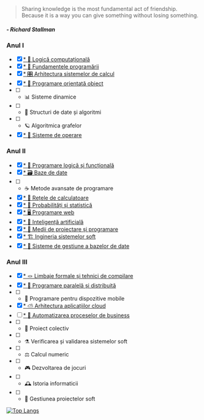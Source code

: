 >Sharing knowledge is the most fundamental act of friendship. Because it is a way you can give something without losing something.
##### - Richard Stallman

### Anul I
- [x] [*  🧮 Logică computațională](https://github.com/Ike28/UBB-FMI-Informatica/tree/main/Anul%20I/Logica%20computationala)
- [x] [*  🐍 Fundamentele programării](https://github.com/Ike28/UBB-FMI-Informatica/tree/main/Anul%20I/Fundamentele%20programarii)
- [x] [*  🎛️ Arhitectura sistemelor de calcul](https://github.com/Ike28/UBB-FMI-Informatica/tree/main/Anul%20I/Arhitectura%20sistemelor%20de%20calcul)
- [x] [*  🧩 Programare orientată obiect](https://github.com/Ike28/UBB-FMI-Informatica/tree/main/Anul%20I/Programare%20orientata%20obiect)
- [ ] *  📊 Sisteme dinamice
- [ ] *  🧱 Structuri de date și algoritmi
- [ ] *  🪐 Algoritmica grafelor
- [x] [*  🐧 Sisteme de operare](https://github.com/Ike28/UBB-FMI-Informatica/tree/main/Anul%20I/Sisteme%20de%20operare)

### Anul II
- [x] [*  🦉 Programare logică și funcțională](https://github.com/Ike28/UBB-FMI-Informatica/tree/main/Anul%20II/Programare%20logica%20si%20functionala)
- [x] [*  🗃️ Baze de date](https://github.com/Ike28/UBB-FMI-Informatica/tree/main/Anul%20II/Baze%20de%20date)
- [ ] *  ☕ Metode avansate de programare
- [x] [*  📡 Rețele de calculatoare](https://github.com/Ike28/UBB-FMI-Informatica/tree/main/Anul%20II/Retele%20de%20calculatoare/)
- [x] [*  🎰 Probabilități și statistică](https://github.com/Ike28/UBB-FMI-Informatica/tree/main/Anul%20II/Probabilitati%20si%20statistica)
- [x] [*  🖥 Programare web](https://github.com/Ike28/UBB-FMI-Informatica/tree/main/Anul%20II/Programare%20web)
- [x] [*  🤖 Inteligență artificială](https://github.com/Ike28/UBB-FMI-Informatica/tree/main/Anul%20II/Inteligenta%20artificiala)
- [x] [*  🧰 Medii de proiectare și programare](https://github.com/Ike28/UBB-FMI-Informatica/tree/main/Anul%20II/Medii%20de%20proiectare%20si%20programare)
- [x] [*  🏗 Ingineria sistemelor soft](https://github.com/Ike28/UBB-FMI-Informatica/tree/main/Anul%20II/Ingineria%20sistemelor%20soft)
- [x] [*  📀 Sisteme de gestiune a bazelor de date](https://github.com/Ike28/UBB-FMI-Informatica/tree/main/Anul%20II/Sisteme%20de%20gestiune%20a%20bazelor%20de%20date)

### Anul III
- [x] [*  🪢 Limbaje formale și tehnici de compilare](github.com/Ike28/UBB-FMI-Informatica/tree/main/Anul%20III/Limbaje%20formale%20si%20tehnici%20de%20compilare)
- [x] [*  🧬 Programare paralelă și distribuită](https://github.com/Ike28/UBB-FMI-Informatica/tree/main/Anul%20III/Programare%20paralela%20si%20distribuita)
- [ ] *  📱 Programare pentru dispozitive mobile
- [x] [*  ⛅ Arhitectura aplicațiilor cloud](https://github.com/Ike28/UBB-FMI-Informatica/tree/main/Anul%20III/Arhitectura%20aplicatiilor%20cloud)
- [ ] [*  🦾 Automatizarea proceselor de business](https://github.com/Ike28/UBB-FMI-Informatica/tree/main/Anul%20III/Automatizarea%20proceselor%20de%20business)
- [ ] *  🤝 Proiect colectiv
- [ ] *  ⚗️ Verificarea și validarea sistemelor soft
- [ ] *  ⚖️ Calcul numeric
- [ ] *  🎮 Dezvoltarea de jocuri
- [ ] *  🕰️ Istoria informaticii
- [ ] *  🧠 Gestiunea proiectelor soft

[![Top Langs](https://github-readme-stats.vercel.app/api/top-langs/?username=Ike28&layout=compact&langs_count=20&show_icons=true&exclude_repo=object_measurement,DImob_RealEstate,PingChat,BattleshipsGame,GAD_Flutter_day1,GAD_Flutter_day2,tic_tac_toe,number_guesser,movies_web_scraper,teaching-assistant-web,unsplash_photo_recommendations&custom_title=Languages&card_width=400)](https://github.com/anuraghazra/github-readme-stats)
